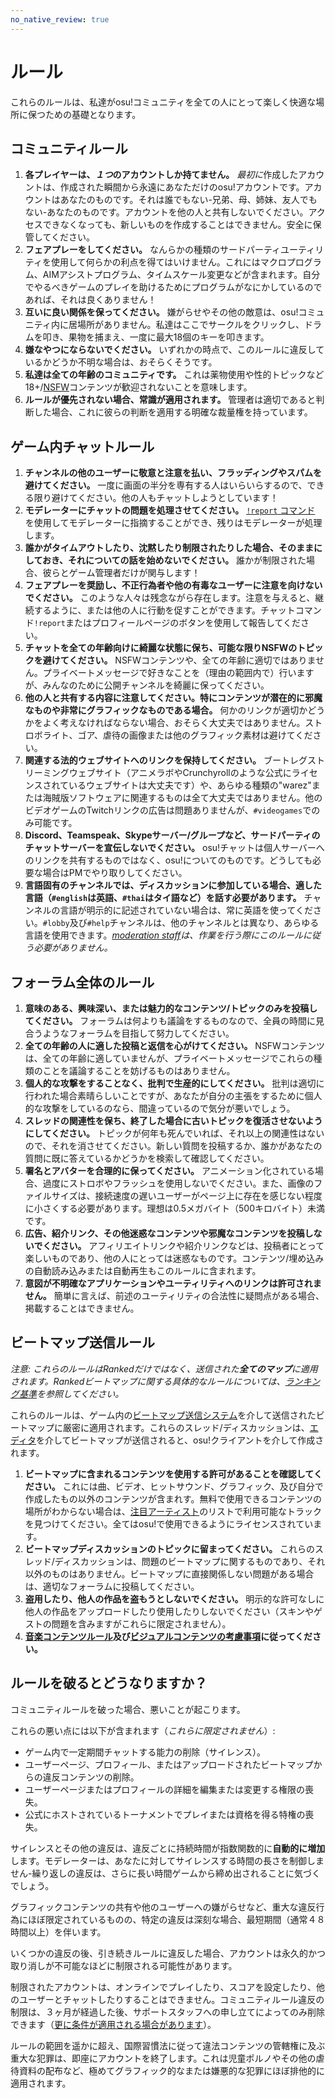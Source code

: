 ```yaml
---
no_native_review: true
---
```


# ルール

これらのルールは、私達がosu!コミュニティを全ての人にとって楽しく快適な場所に保つための基礎となります。

## コミュニティルール

1. **各プレイヤーは、*１つ*のアカウントしか持てません。** *最初に*作成したアカウントは、作成された瞬間から永遠にあなただけのosu!アカウントです。アカウントはあなたのものです。それは誰でもない-兄弟、母、姉妹、友人でもない-あなたのものです。アカウントを他の人と共有しないでください。アクセスできなくなっても、新しいものを作成することはできません。安全に保管してください。
2. **フェアプレーをしてください。** なんらかの種類のサードパーティユーティリティを使用して何らかの利点を得てはいけません。これにはマクロプログラム、AIMアシストプログラム、タイムスケール変更などが含まれます。自分でやるべきゲームのプレイを助けるためにプログラムがなにかしているのであれば、それは良くありません！
3. **互いに良い関係を保ってください。** 嫌がらせやその他の敵意は、osu!コミュニティ内に居場所がありません。私達はここでサークルをクリックし、ドラムを叩き、果物を捕まえ、一度に最大18個のキーを叩きます。
4. **嫌なやつにならないでください。** いずれかの時点で、このルールに違反しているかどうか不明な場合は、おそらくそうです。
5. **私達は全ての年齢のコミュニティです。** これは薬物使用や性的トピックなど18+/[NSFW](https://ja.wikipedia.org/wiki/NSFW)コンテンツが歓迎されないことを意味します。
6. **ルールが優先されない場合、常識が適用されます。** 管理者は適切であると判断した場合、これに彼らの判断を適用する明確な裁量権を持っています。

## ゲーム内チャットルール

1. **チャンネルの他のユーザーに敬意と注意を払い、フラッディングやスパムを避けてください。** 一度に画面の半分を専有する人はいらいらするので、できる限り避けてください。他の人もチャットしようとしています！
2. **モデレーターにチャットの問題を処理させてください。** [`!report` コマンド](/wiki/Reporting_Bad_Behaviour) を使用してモデレーターに指摘することができ、残りはモデレーターが処理します。
3. **誰かがタイムアウトしたり、沈黙したり制限されたりした場合、そのままにしておき、それについての話を始めないでください。** 誰かが制限された場合、彼らとゲーム管理者だけが関与します！
4. **フェアプレーを奨励し、不正行為者や他の有毒なユーザーに注意を向けないでください。** このような人々は残念ながら存在します。注意を与えると、継続するように、または他の人に行動を促すことができます。チャットコマンド`!report`またはプロフィールページのボタンを使用して報告してください。
5. **チャットを全ての年齢向けに綺麗な状態に保ち、可能な限りNSFWのトピックを避けてください。** NSFWコンテンツや、全ての年齢に適切ではありません。プライベートメッセージで好きなことを（理由の範囲内で）行いますが、みんなのために公開チャンネルを綺麗に保ってください。
6. **他の人と共有する内容に注意してください。特にコンテンツが潜在的に邪魔なものや非常にグラフィックなものである場合。** 何かのリンクが適切かどうかをよく考えなければならない場合、おそらく大丈夫ではありません。ストロボライト、ゴア、虐待の画像または他のグラフィック素材は避けてください。
7. **関連する法的ウェブサイトへのリンクを保持してください。** ブートレグストリーミングウェブサイト（アニメラボやCrunchyrollのような公式にライセンスされているウェブサイトは大丈夫です）や、あらゆる種類の"warez"または海賊版ソフトウェアに関連するものは全て大丈夫ではありません。他のビデオゲームのTwitchリンクの広告は問題ありませんが、`#videogames`でのみ可能です。
8. **Discord、Teamspeak、Skypeサーバー/グループなど、サードパーティのチャットサーバーを宣伝しないでください。** osu!チャットは個人サーバーへのリンクを共有するものではなく、osu!についてのものです。どうしても必要な場合はPMでやり取りしてください。
9. **言語固有のチャンネルでは、ディスカッションに参加している場合、適した言語（`#english`は英語、`#thai`はタイ語など）を話す必要があります。** チャンネルの言語が明示的に記述されていない場合は、常に英語を使ってください。`#lobby`及び`#help`チャンネルは、他のチャンネルとは異なり、あらゆる言語を使用できます。*[moderation staff](/wiki/People/The_Team/Global_Moderation_Team)は、作業を行う際にこのルールに従う必要がありません。*

## フォーラム全体のルール

1. **意味のある、興味深い、または魅力的なコンテンツ/トピックのみを投稿してください。** フォーラムは何よりも議論をするものなので、全員の時間に見合うようなフォーラムを目指して努力してください。
2. **全ての年齢の人に適した投稿と返信を心がけてください。** NSFWコンテンツは、全ての年齢に適していませんが、プライベートメッセージでこれらの種類のことを議論することを妨げるものはありません。
3. **個人的な攻撃をすることなく、批判で生産的にしてください。** 批判は適切に行われた場合素晴らしいことですが、あなたが自分の主張をするために個人的な攻撃をしているのなら、間違っているので気分が悪いでしょう。
4. **スレッドの関連性を保ち、終了した場合に古いトピックを復活させないようにしてください。** トピックが何年も死んでいれば、それ以上の関連性はないので、それを消させてください。新しい質問を投稿するか、誰かがあなたの質問に既に答えているかどうかを検索して確認してください。
5. **署名とアバターを合理的に保ってください。** アニメーション化されている場合、過度にストロボやフラッシュを使用しないでください。また、画像のファイルサイズは、接続速度の遅いユーザーがページ上に存在を感じない程度に小さくする必要があります。理想は0.5メガバイト（500キロバイト）未満です。
6. **広告、紹介リンク、その他迷惑なコンテンツや邪魔なコンテンツを投稿しないでください。** アフィリエイトリンクや紹介リンクなどは、投稿者にとって楽しいものであり、他の人にとっては迷惑なものです。コンテンツ/埋め込みの自動読み込みまたは自動再生もこのルールに含まれます。
7. **意図が不明確なアプリケーションやユーティリティへのリンクは許可されません。** 簡単に言えば、前述のユーティリティの合法性に疑問点がある場合、掲載することはできません。

## ビートマップ送信ルール

*注意: これらのルールはRankedだけではなく、送信された**全てのマップ**に適用されます。Rankedビートマップに関する具体的なルールについては、[ランキング基準](/wiki/Ranking_Criteria)を参照してください。*

これらのルールは、ゲーム内の[ビートマップ送信システム](/wiki/Submission)を介して送信されたビートマップに厳密に適用されます。これらのスレッド/ディスカッションは、[エディタ](/wiki/Beatmap_Editor)を介してビートマップが送信されると、osu!クライアントを介して作成されます。

1. **ビートマップに含まれるコンテンツを使用する許可があることを確認してください。** これには曲、ビデオ、ヒットサウンド、グラフィック、及び自分で作成したもの以外のコンテンツが含まれす。無料で使用できるコンテンツの場所がわからない場合は、[注目アーティスト](https://osu.ppy.sh/beatmaps/artists)のリストで利用可能なトラックを見つけてください。全てはosu!で使用できるようにライセンスされています。
2. **ビートマップディスカッションのトピックに留まってください。** これらのスレッド/ディスカッションは、問題のビートマップに関するものであり、それ以外のものはありません。ビートマップに直接関係しない問題がある場合は、適切なフォーラムに投稿してください。
3. **盗用したり、他人の作品を盗もうとしないでください。** 明示的な許可なしに他人の作品をアップロードしたり使用したりしないでください（スキンやゲストの問題を含みますがこれらに限定されません）。
4. **[音楽コンテンツルール](Song_Content_Rules)及び[ビジュアルコンテンツの考慮事項](Visual_Content_Considerations)に従ってください。**

## ルールを破るとどうなりますか？

コミュニティルールを破った場合、悪いことが起こります。

これらの悪い点には以下が含まれます（*これらに限定されません*）:

- ゲーム内で一定期間チャットする能力の削除（サイレンス）。
- ユーザーページ、プロフィール、またはアップロードされたビートマップからの違反コンテンツの削除。
- ユーザーページまたはプロフィールの詳細を編集または変更する権限の喪失。
- 公式にホストされているトーナメントでプレイまたは資格を得る特権の喪失。

サイレンスとその他の違反は、違反ごとに持続時間が指数関数的に**自動的に増加**します。モデレーターは、あなたに対してサイレンスする時間の長さを制御しません-繰り返しの違反は、さらに長い時間ゲームから締め出されることに気づくでしょう。

グラフィックコンテンツの共有や他のユーザーへの嫌がらせなど、重大な違反行為にほぼ限定されているものの、特定の違反は深刻な場合、最短期間（通常４８時間以上）を伴います。

いくつかの違反の後、引き続きルールに違反した場合、アカウントは永久的かつ取り消しが不可能なほどに制限される可能性があります。

制限されたアカウントは、オンラインでプレイしたり、スコアを設定したり、他のユーザーとチャットしたりすることはできません。コミュニティルール違反の制限は、３ヶ月が経過した後、サポートスタッフへの申し立てによってのみ削除できます（[更に条件が適用される場合があります](/wiki/Help_Centre/Account_Restrictions#common-restriction-reasons-and-cooldowns)）。

ルールの範囲を遥かに超え、国際習慣法に従って違法コンテンツの管轄権に及ぶ重大な犯罪は、即座にアカウントを終了します。これは児童ポルノやその他の虐待資料の配布など、極めてグラフィック的なまたは嫌悪的な犯罪にほぼ排他的に適用されます。
